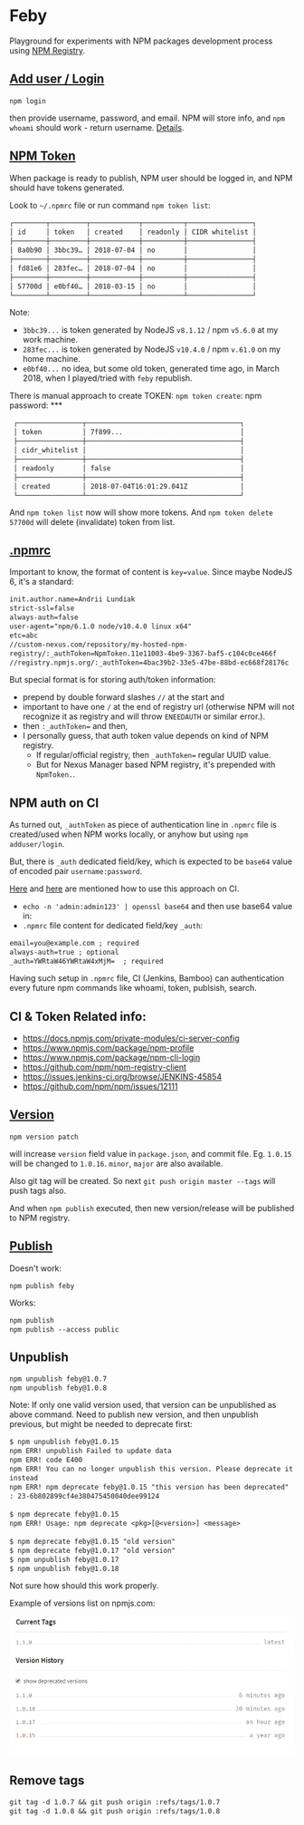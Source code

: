# Feby

Playground for experiments with NPM packages development process using [NPM Registry](https://docs.npmjs.com/misc/registry).


## [Add user / Login](https://docs.npmjs.com/cli/adduser)
```
npm login
```
then provide username, password, and email. NPM will store info, and `npm whoami` should work - return username. [Details](https://docs.npmjs.com/cli/whoami).


## [NPM Token](https://docs.npmjs.com/getting-started/working_with_tokens)

When package is ready to publish, NPM user should be logged in, and NPM should have tokens generated.
 
Look to `~/.npmrc` file or run command `npm token list`:

```
┌────────┬─────────┬────────────┬──────────┬────────────────┐
│ id     │ token   │ created    │ readonly │ CIDR whitelist │
├────────┼─────────┼────────────┼──────────┼────────────────┤
│ 8a0b90 │ 3bbc39… │ 2018-07-04 │ no       │                │
├────────┼─────────┼────────────┼──────────┼────────────────┤
│ fd81e6 │ 283fec… │ 2018-07-04 │ no       │                │
├────────┼─────────┼────────────┼──────────┼────────────────┤
│ 57700d │ e0bf40… │ 2018-03-15 │ no       │                │
└────────┴─────────┴────────────┴──────────┴────────────────┘
```

Note: 
- `3bbc39...` is token generated by NodeJS `v8.1.12` / npm `v5.6.0` at my work machine.
- `283fec...` is token generated by NodeJS `v10.4.0` / npm `v.61.0` on my home machine.
- `e0bf40...` no idea, but some old token, generated time ago, in March 2018, when I played/tried with `feby` republish.

There is manual approach to create TOKEN:
`npm token create`:
npm password: ***
 
```
 ┌────────────────┬──────────────────────────────────────┐
 │ token          │ 7f899...                             │
 ├────────────────┼──────────────────────────────────────┤
 │ cidr_whitelist │                                      │
 ├────────────────┼──────────────────────────────────────┤
 │ readonly       │ false                                │
 ├────────────────┼──────────────────────────────────────┤
 │ created        │ 2018-07-04T16:01:29.041Z             │
 └────────────────┴──────────────────────────────────────┘
```

And `npm token list` now will show more tokens. And `npm token delete 57700d` will delete (invalidate) token from list.


## [.npmrc](https://docs.npmjs.com/files/npmrc)

Important to know, the format of content is `key=value`. Since maybe NodeJS 6, it's a standard:

```
init.author.name=Andrii Lundiak
strict-ssl=false
always-auth=false
user-agent="npm/6.1.0 node/v10.4.0 linux x64"
etc=abc
//custom-nexus.com/repository/my-hosted-npm-registry/:_authToken=NpmToken.11e11003-4be9-3367-baf5-c104c0ce466f
//registry.npmjs.org/:_authToken=4bac39b2-33e5-47be-88bd-ec668f28176c
```

But special format is for storing auth/token information:

* prepend by double forward slashes `//` at the start and 
* important to have one `/` at the end of registry url (otherwise NPM will not recognize it as registry and will throw `ENEEDAUTH` or similar error.). 
* then `:_authToken=` and then,
* I personally guess, that auth token value depends on kind of NPM registry. 
    * If regular/official registry, then `_authToken=` regular UUID value.
    * But for Nexus Manager based NPM registry, it's prepended with `NpmToken.`.

## NPM auth on CI

As turned out, `_authToken` as piece of authentication line in `.npmrc` file is created/used when NPM works locally, or anyhow but using `npm adduser/login`.

But, there is `_auth` dedicated field/key, which is expected to be `base64` value of encoded pair `username:password`.

[Here](https://help.sonatype.com/repomanager3/node-packaged-modules-and-npm-registries#NodePackagedModulesandnpmRegistries-AuthenticationUsingBasicAuth) and [here](https://github.com/workshopper/how-to-npm/issues/25#issuecomment-388861931) are mentioned how to use this approach on CI.

* `echo -n 'admin:admin123' | openssl base64` and then use base64 value in:
* `.npmrc` file content for dedicated field/key `_auth`:

```
email=you@example.com ; required
always-auth=true ; optional
_auth=YWRtaW46YWRtaW4xMjM=  ; required
```

Having such setup in `.npmrc` file, CI (Jenkins, Bamboo) can authentication every future npm commands like whoami, token, publsish, search.

## CI & Token Related info:
- https://docs.npmjs.com/private-modules/ci-server-config
- https://www.npmjs.com/package/npm-profile
- https://www.npmjs.com/package/npm-cli-login
- https://github.com/npm/npm-registry-client
- https://issues.jenkins-ci.org/browse/JENKINS-45854
- https://github.com/npm/npm/issues/12111


## [Version](https://docs.npmjs.com/cli/version)
```
npm version patch
```
will increase `version` field value in `package.json`, and commit file. Eg. `1.0.15` will be changed to `1.0.16`. `minor`, `major` are also available.

Also git tag will be created. So next `git push origin master --tags` will push tags also.

And when `npm publish` executed, then new version/release will be published to NPM registry.


## [Publish](https://docs.npmjs.com/cli/publish)

Doesn't work:
```
npm publish feby
```

Works:
```
npm publish
npm publish --access public
```


## Unpublish

```
npm unpublish feby@1.0.7
npm unpublish feby@1.0.8
```

Note: If only one valid version used, that version can be unpublished as above command. 
Need to publish new version, and then unpublish previous, but might be needed to deprecate first:

```
$ npm unpublish feby@1.0.15
npm ERR! unpublish Failed to update data
npm ERR! code E400
npm ERR! You can no longer unpublish this version. Please deprecate it instead
npm ERR! npm deprecate feby@1.0.15 "this version has been deprecated" : 23-6b802899cf4e380475450040dee99124

$ npm deprecate feby@1.0.15
npm ERR! Usage: npm deprecate <pkg>[@<version>] <message>

$ npm deprecate feby@1.0.15 "old version"
$ npm deprecate feby@1.0.17 "old version"
$ npm unpublish feby@1.0.17
$ npm unpublish feby@1.0.18
```

Not sure how should this work properly.

Example of versions list on npmjs.com:

![img](./img/1_versions.png)

## Remove tags

```
git tag -d 1.0.7 && git push origin :refs/tags/1.0.7
git tag -d 1.0.8 && git push origin :refs/tags/1.0.8
```